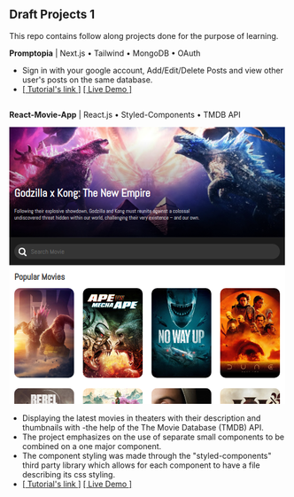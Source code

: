 ## **Draft Projects 1**

This repo contains follow along projects done for the purpose of learning.

**Promptopia** | Next.js • Tailwind • MongoDB • OAuth
- Sign in with your google account, Add/Edit/Delete Posts and view other user's posts on the same database.
- [[ Tutorial's link ]](https://www.youtube.com/watch?v=wm5gMKuwSYk&t=3348s) [[ Live Demo ]](https://promptopia-two-umber.vercel.app/)

##

**React-Movie-App** | React.js • Styled-Components • TMDB API

![React-Movie-App screenshot](screenshot2.png)
- Displaying the latest movies in theaters with their description and thumbnails with -the help of the The Movie Database (TMDB) API.
- The project emphasizes on the use of separate small components to be combined on a one major component.
- The component styling was made through the "styled-components" third party library which allows for each component to have a file describing its css styling.
- [[ Tutorial's link ]](https://www.youtube.com/watch?v=6bxWgYfN4CQ) [[ Live Demo ]](https://react-movie-app-pink-tau.vercel.app/)